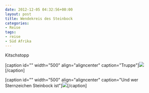```yaml
---
date: 2012-12-05 04:32:56+00:00
layout: post
title: Wendekreis des Steinbock
categories:
- Reise
tags:
- reise
- Süd Afrika
---
```


Kitschstopp



[caption id="" width="500" align="aligncenter" caption="Truppe"][![](http://clemi.ag3r.at/wp-content/uploads/2012/12/wpid-Photo-01.01.2009-0000.jpg)](http://clemi.ag3r.at/wp-content/uploads/2012/12/wpid-Photo-01.01.2009-0000.jpg)[/caption]
<!-- more -->

[caption id="" width="500" align="aligncenter" caption="Und wer Sternzeichen Steinbock ist"][![](http://clemi.ag3r.at/wp-content/uploads/2012/12/wpid-Photo-01.01.2009-00001.jpg)](http://clemi.ag3r.at/wp-content/uploads/2012/12/wpid-Photo-01.01.2009-00001.jpg)[/caption]
